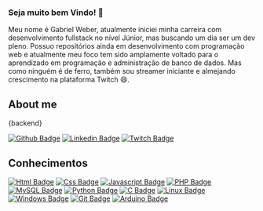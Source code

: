 ### Seja muito bem Vindo! 👋

Meu nome é Gabriel Weber, atualmente iniciei minha carreira com desenvolvimento fullstack no nível Júnior, mas buscando um dia ser um dev pleno. Possuo repositórios ainda em desenvolvimento com programação web e atualmente meu foco tem sido amplamente voltado para o aprendizado em programação e administração de banco de dados. Mas como ninguém é de ferro, também sou streamer iniciante e almejando crescimento na plataforma Twitch 😄.

## About me
{backend}

[![Github Badge](https://img.shields.io/badge/GitHub-100000?style=for-the-badge&logo=github&logoColor=white&link=https://github.com/GWeber1)](https://github.com/GWeber1) [![Linkedin Badge](https://img.shields.io/badge/LinkedIn-0077B5?style=for-the-badge&logo=linkedin&logoColor=white&link=https://www.linkedin.com/in/gabriel-weber-052232201/)](https://www.linkedin.com/in/gabriel-weber-052232201/) [![Twitch Badge](https://img.shields.io/badge/Twitch-9146FF?style=for-the-badge&logo=twitch&logoColor=white&link=https://twitch.tv/reifreljord)](https://twitch.tv/reifreljord)

## Conhecimentos
[![Html Badge](https://img.shields.io/badge/HTML5-E34F26?style=for-the-badge&logo=html5&logoColor=white&link=https://developer.mozilla.org/pt-BR/docs/Web/HTML)](https://developer.mozilla.org/pt-BR/docs/Web/HTML) [![Css Badge](https://img.shields.io/badge/CSS3-1572B6?style=for-the-badge&logo=css3&logoColor=white&link=https://developer.mozilla.org/pt-BR/docs/Web/CSS)](https://developer.mozilla.org/pt-BR/docs/Web/CSS) [![Javascript Badge](https://img.shields.io/badge/JavaScript-F7DF1E?style=for-the-badge&logo=javascript&logoColor=black&link=https://developer.mozilla.org/pt-BR/docs/Web/JavaScript)](https://developer.mozilla.org/pt-BR/docs/Web/JavaScript) [![PHP Badge](https://img.shields.io/badge/PHP-777BB4?style=for-the-badge&logo=php&logoColor=white&link=https://developer.mozilla.org/pt-BR/docs/Glossary/PHP)](https://developer.mozilla.org/pt-BR/docs/Glossary/PHP) [![MySQL Badge](https://img.shields.io/badge/MySQL-00000F?style=for-the-badge&logo=mysql&logoColor=white&link=https://www.mysql.com/)](https://www.mysql.com/) [![Python Badge](https://img.shields.io/badge/Python-FFD43B?style=for-the-badge&logo=python&logoColor=darkgreen&link=https://developer.mozilla.org/pt-BR/docs/Glossary/Python)](https://developer.mozilla.org/pt-BR/docs/Glossary/Python) [![C Badge](https://img.shields.io/badge/C-00599C?style=for-the-badge&logo=c&logoColor=white&link=https://blog.betrybe.com/linguagem-de-programacao/linguagem-c/)](https://blog.betrybe.com/linguagem-de-programacao/linguagem-c/) [![Linux Badge](https://img.shields.io/badge/Linux-FCC624?style=for-the-badge&logo=linux&logoColor=black&link=https://www.gnu.org/gnu/gnu-history.pt-br.html)](https://www.gnu.org/gnu/gnu-history.pt-br.html) [![Windows Badge](https://img.shields.io/badge/Windows-0078D6?style=for-the-badge&logo=windows&logoColor=white&link=https://www.microsoft.com/pt-br/windows/)](https://www.microsoft.com/pt-br/windows/) [![Git Badge](https://img.shields.io/badge/Git-F05032?style=for-the-badge&logo=git&logoColor=white&link=https://git-scm.com/)](https://git-scm.com/) [![Arduino Badge](https://img.shields.io/badge/Arduino_IDE-00979D?style=for-the-badge&logo=arduino&logoColor=white&link=https://www.arduino.cc/)](https://www.arduino.cc/)


<!--
**GWeber1/GWeber1** is a ✨ _special_ ✨ repository because its `README.md` (this file) appears on your GitHub profile.

Here are some ideas to get you started:

- 🔭 I’m currently working on ...
- 🌱 I’m currently learning ...
- 👯 I’m looking to collaborate on ...
- 🤔 I’m looking for help with ...
- 💬 Ask me about ...
- 📫 How to reach me: ...
- 😄 Pronouns: ...
- ⚡ Fun fact: ...
-->
